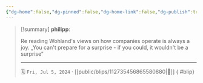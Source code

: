 ```yaml
---
{"dg-home":false,"dg-pinned":false,"dg-home-link":false,"dg-publish":true,"tags":["dgblip"],"disabled rules":["yaml-title","yaml-title-alias","file-name-heading"],"title":"philipp on mastodon @ 2024-07-05","created-date":"2024-07-05T19:09:16","id":112735456865580880,"updated-date":"2025-05-02T08:50:44","dg-path":"blips/112735456865580880.md","permalink":"/blips/112735456865580880/","dgPassFrontmatter":true}
---
```


> [!summary] **philipp**:
>
> Re reading Wohland's views on how companies operate is always a joy. „You can't prepare for a surprise - if you could, it wouldn't be a surprise“
> - - -
>
> 🗓️ `Fri, Jul 5, 2024` · [[public/blips/112735456865580880\|🔗]]
{ #blip}

